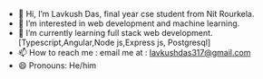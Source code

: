 - 👋 Hi, I’m Lavkush Das, final year cse student from Nit Rourkela.
- 👀 I’m interested in web development and machine learning.
- 🌱 I’m currently learning full stack web development. [Typescript,Angular,Node js,Express js, Postgresql]
- 📫 How to reach me : email me at : lavkushdas317@gmail.com
- 😄 Pronouns: He/him
<!---
lav-kush7739/lav-kush7739 is a ✨ special ✨ repository because its `README.md` (this file) appears on your GitHub profile.
You can click the Preview link to take a look at your changes.
--->
